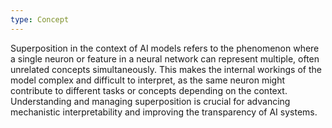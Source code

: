 ```yaml
---
type: Concept
---
```


Superposition in the context of AI models refers to the phenomenon where a single neuron or feature in a neural network can represent multiple, often unrelated concepts simultaneously. This makes the internal workings of the model complex and difficult to interpret, as the same neuron might contribute to different tasks or concepts depending on the context. Understanding and managing superposition is crucial for advancing mechanistic interpretability and improving the transparency of AI systems.